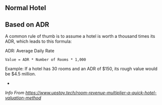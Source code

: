 
## Normal Hotel

## Based on ADR

A common rule of thumb is to assume a hotel is worth a thousand times its ADR, which leads to this formula:

ADR: Average Daily Rate

```value
Value = ADR * Number of Rooms * 1,000
```

Example: If a hotel has 30 rooms and an ADR of $150, its rough value would be $4.5 million.

- 


<!-- ## Gross Income

Once you know the value, the next step is finding out the gross income. 

This is the formula:

gross income formula

```Gross income = Net Operating Income - Expenses```

You can calculate the net operating income by subtracting operating expenses from all revenue. -->


*Info From https://www.upstay.tech/room-revenue-multiplier-a-quick-hotel-valuation-method*